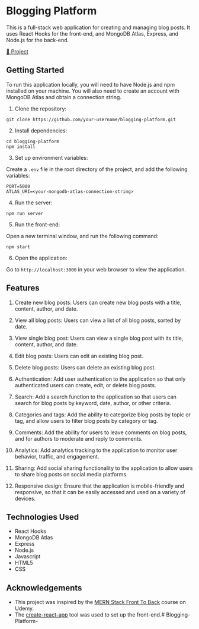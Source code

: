 
# Blogging Platform

This is a full-stack web application for creating and managing blog posts. It uses React Hooks for the front-end, and MongoDB Atlas, Express, and Node.js for the back-end.

[🔗 Project](https://react-blogging-platform.netlify.app)

## Getting Started

To run this application locally, you will need to have Node.js and npm installed on your machine. You will also need to create an account with MongoDB Atlas and obtain a connection string.

1. Clone the repository:

```
git clone https://github.com/your-username/blogging-platform.git
```

2. Install dependencies:

```
cd blogging-platform
npm install
```

3. Set up environment variables:

Create a `.env` file in the root directory of the project, and add the following variables:

```
PORT=5000
ATLAS_URI=<your-mongodb-atlas-connection-string>
```

4. Run the server:

```
npm run server
```

5. Run the front-end:

Open a new terminal window, and run the following command:

```
npm start
```

6. Open the application:

Go to `http://localhost:3000` in your web browser to view the application.


## Features

1. Create new blog posts: Users can create new blog posts with a title, content, author, and date.

2. View all blog posts: Users can view a list of all blog posts, sorted by date.

3. View single blog post: Users can view a single blog post with its title, content, author, and date.

4. Edit blog posts: Users can edit an existing blog post.

5. Delete blog posts: Users can delete an existing blog post.

6. Authentication: Add user authentication to the application so that only authenticated users can create, edit, or delete blog posts.

7. Search: Add a search function to the application so that users can search for blog posts by keyword, date, author, or other criteria.

8. Categories and tags: Add the ability to categorize blog posts by topic or tag, and allow users to filter blog posts by category or tag.

9. Comments: Add the ability for users to leave comments on blog posts, and for authors to moderate and reply to comments.

10. Analytics: Add analytics tracking to the application to monitor user behavior, traffic, and engagement.

11. Sharing: Add social sharing functionality to the application to allow users to share blog posts on social media platforms.

12. Responsive design: Ensure that the application is mobile-friendly and responsive, so that it can be easily accessed and used on a variety of devices.

## Technologies Used

- React Hooks
- MongoDB Atlas
- Express
- Node.js
- Javascript
- HTML5
- CSS

## Acknowledgements

- This project was inspired by the [MERN Stack Front To Back](https://www.udemy.com/course/mern-stack-front-to-back/) course on Udemy.
- The [create-react-app](https://create-react-app.dev/) tool was used to set up the front-end.# Blogging-Platform-
